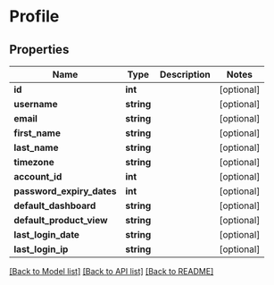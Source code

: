 # Profile

## Properties
Name | Type | Description | Notes
------------ | ------------- | ------------- | -------------
**id** | **int** |  | [optional] 
**username** | **string** |  | [optional] 
**email** | **string** |  | [optional] 
**first_name** | **string** |  | [optional] 
**last_name** | **string** |  | [optional] 
**timezone** | **string** |  | [optional] 
**account_id** | **int** |  | [optional] 
**password_expiry_dates** | **int** |  | [optional] 
**default_dashboard** | **string** |  | [optional] 
**default_product_view** | **string** |  | [optional] 
**last_login_date** | **string** |  | [optional] 
**last_login_ip** | **string** |  | [optional] 

[[Back to Model list]](../README.md#documentation-for-models) [[Back to API list]](../README.md#documentation-for-api-endpoints) [[Back to README]](../README.md)


